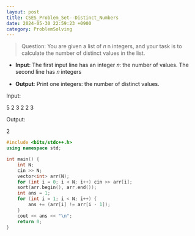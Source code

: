 ```yaml
---
layout: post
title: CSES_Problem_Set--Distinct_Numbers
date: 2024-05-30 22:59:23 +0900
category: ProblemSolving
---
```


> Question: 
You are given a list of 
𝑛
n integers, and your task is to calculate the number of distinct values in the list.

- __Input__: 
The first input line has an integer 𝑛: the number of values. The second line has 𝑛 integers 

- __Output__:
Print one integers: the number of distinct values.

Input:

5
2 3 2 2 3

Output:

2

```c++
#include <bits/stdc++.h>
using namespace std;

int main() {
	int N;
	cin >> N;
	vector<int> arr(N);
	for (int i = 0; i < N; i++) cin >> arr[i];
	sort(arr.begin(), arr.end());
	int ans = 1;
	for (int i = 1; i < N; i++) {
		ans += (arr[i] != arr[i - 1]);
	}
	cout << ans << "\n";
	return 0;
}
```